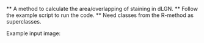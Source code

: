 ** A method to calculate the area/overlapping of staining in dLGN. 
** Follow the example script to run the code. 
** Need classes from the R-method as superclasses. 

Example input image: 
